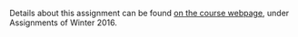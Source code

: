 Details about this assignment can be found [on the course webpage](http://cs231n.github.io/), under Assignments of Winter 2016.
